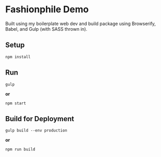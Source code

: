 # Fashionphile Demo

Built using my boilerplate web dev and build package using Browserify, Babel, and Gulp (with SASS thrown in).

## Setup 
	npm install

## Run
	
    gulp
    
__or__
    
    npm start
     

## Build for Deployment
	
    gulp build --env production

__or__

    npm run build